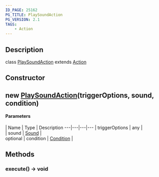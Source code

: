 ```yaml
---
ID_PAGE: 25162
PG_TITLE: PlaySoundAction
PG_VERSION: 2.1
TAGS:
    - Action
---
```

## Description

class [PlaySoundAction](/classes/2.3/PlaySoundAction) extends [Action](/classes/2.3/Action)



## Constructor

## new [PlaySoundAction](/classes/2.3/PlaySoundAction)(triggerOptions, sound, condition)



#### Parameters
 | Name | Type | Description
---|---|---|---
 | triggerOptions | any |   
 | sound | [Sound](/classes/2.3/Sound) |   
optional | condition | [Condition](/classes/2.3/Condition) |   
## Methods

### execute() &rarr; void


